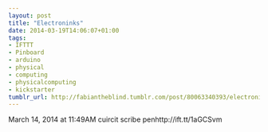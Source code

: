 ```yaml
---
layout: post
title: "Electroninks"
date: 2014-03-19T14:06:07+01:00
tags:
- IFTTT
- Pinboard
- arduino
- physical
- computing
- physicalcomputing
- kickstarter
tumblr_url: http://fabiantheblind.tumblr.com/post/80063340393/electroninks
---
```

March 14, 2014 at 11:49AM
cuircit scribe penhttp://ift.tt/1aGCSvm
